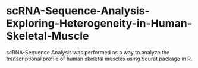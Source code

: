 # scRNA-Sequence-Analysis-Exploring-Heterogeneity-in-Human-Skeletal-Muscle
scRNA-Sequence Analysis was performed as a way to analyze the transcriptional profile of human skeletal muscles using Seurat package in R.
